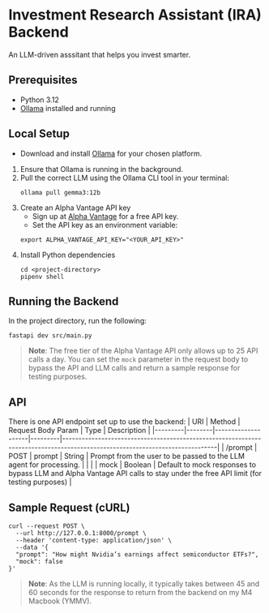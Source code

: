 # Investment Research Assistant (IRA) Backend
An LLM-driven asssitant that helps you invest smarter.

## Prerequisites
 * Python 3.12
 * [Ollama](https://ollama.com/download) installed and running

## Local Setup
 * Download and install [Ollama](https://ollama.com/download) for your chosen platform.
 1. Ensure that Ollama is running in the background.
 2. Pull the correct LLM using the Ollama CLI tool in your terminal:
    ```
    ollama pull gemma3:12b
    ```
 3. Create an Alpha Vantage API key
    * Sign up at [Alpha Vantage](https://www.alphavantage.co/?utm_source=chatgpt.com) for a free API key.
    * Set the API key as an environment variable:
    ```
    export ALPHA_VANTAGE_API_KEY="<YOUR_API_KEY>"
    ```
 4. Install Python dependencies
    ```
    cd <project-directory>
    pipenv shell
    ```

## Running the Backend
In the project directory, run the following:
```
fastapi dev src/main.py
```
> **Note**: The free tier of the Alpha Vantage API only allows up to 25 API calls a day. You can set the `mock` parameter in the request body to bypass the API and LLM calls and return a sample response for testing purposes.

## API
There is one API endpoint set up to use the backend:
 | URI     | Method | Request Body Param | Type    | Description                                                                                                                 |
|---------|--------|--------------------|---------|-----------------------------------------------------------------------------------------------------------------------------|
| /prompt | POST   | prompt             | String  | Prompt from the user to be passed to the LLM agent for processing.                                                          |
|         |        | mock               | Boolean | Default to mock responses to bypass LLM and Alpha Vantage API calls to stay under the free API limit (for testing purposes) |

## Sample Request (cURL)
```
curl --request POST \
  --url http://127.0.0.1:8000/prompt \
  --header 'content-type: application/json' \
  --data '{
  "prompt": "How might Nvidia’s earnings affect semiconductor ETFs?",
  "mock": false
}'
```
> **Note**: As the LLM is running locally, it typically takes between 45 and 60 seconds for the response to return from the backend on my M4 Macbook (YMMV).